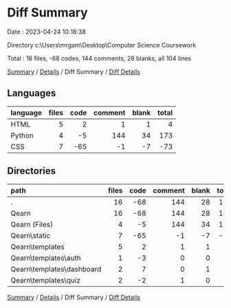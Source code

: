 # Diff Summary

Date : 2023-04-24 10:18:38

Directory c:\\Users\\mrgam\\Desktop\\Computer Science Coursework

Total : 16 files,  -68 codes, 144 comments, 28 blanks, all 104 lines

[Summary](results.md) / [Details](details.md) / Diff Summary / [Diff Details](diff-details.md)

## Languages
| language | files | code | comment | blank | total |
| :--- | ---: | ---: | ---: | ---: | ---: |
| HTML | 5 | 2 | 1 | 1 | 4 |
| Python | 4 | -5 | 144 | 34 | 173 |
| CSS | 7 | -65 | -1 | -7 | -73 |

## Directories
| path | files | code | comment | blank | total |
| :--- | ---: | ---: | ---: | ---: | ---: |
| . | 16 | -68 | 144 | 28 | 104 |
| Qearn | 16 | -68 | 144 | 28 | 104 |
| Qearn (Files) | 4 | -5 | 144 | 34 | 173 |
| Qearn\\static | 7 | -65 | -1 | -7 | -73 |
| Qearn\\templates | 5 | 2 | 1 | 1 | 4 |
| Qearn\\templates\\auth | 1 | -3 | 0 | 0 | -3 |
| Qearn\\templates\\dashboard | 2 | 7 | 0 | 1 | 8 |
| Qearn\\templates\\quiz | 2 | -2 | 1 | 0 | -1 |

[Summary](results.md) / [Details](details.md) / Diff Summary / [Diff Details](diff-details.md)